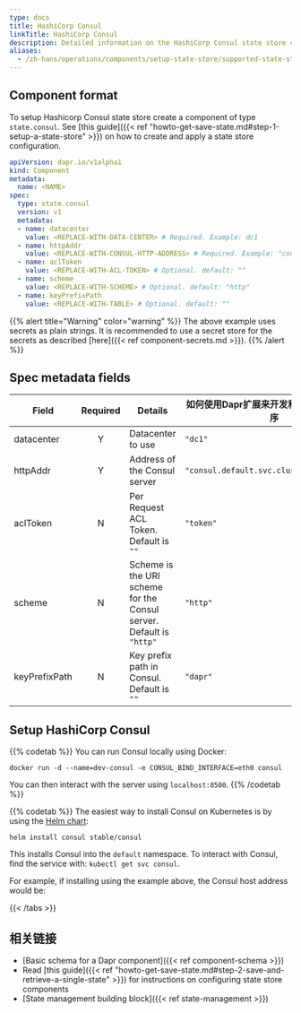 ```yaml
---
type: docs
title: HashiCorp Consul
linkTitle: HashiCorp Consul
description: Detailed information on the HashiCorp Consul state store component
aliases:
  - /zh-hans/operations/components/setup-state-store/supported-state-stores/setup-consul/
---
```


## Component format

To setup Hashicorp Consul state store create a component of type `state.consul`. See [this guide]({{< ref "howto-get-save-state.md#step-1-setup-a-state-store" >}}) on how to create and apply a state store configuration.

```yaml
apiVersion: dapr.io/v1alpha1
kind: Component
metadata:
  name: <NAME>
spec:
  type: state.consul
  version: v1
  metadata:
  - name: datacenter
    value: <REPLACE-WITH-DATA-CENTER> # Required. Example: dc1
  - name: httpAddr
    value: <REPLACE-WITH-CONSUL-HTTP-ADDRESS> # Required. Example: "consul.default.svc.cluster.local:8500"
  - name: aclToken
    value: <REPLACE-WITH-ACL-TOKEN> # Optional. default: ""
  - name: scheme
    value: <REPLACE-WITH-SCHEME> # Optional. default: "http"
  - name: keyPrefixPath
    value: <REPLACE-WITH-TABLE> # Optional. default: ""
```

{{% alert title="Warning" color="warning" %}}
The above example uses secrets as plain strings. It is recommended to use a secret store for the secrets as described [here]({{< ref component-secrets.md >}}).
{{% /alert %}}

## Spec metadata fields

| Field         | Required | Details                                                             | 如何使用Dapr扩展来开发和运行Dapr应用程序                  |
| ------------- | :------: | ------------------------------------------------------------------- | ----------------------------------------- |
| datacenter    |     Y    | Datacenter to use                                                   | `"dc1"`                                   |
| httpAddr      |     Y    | Address of the Consul server                                        | `"consul.default.svc.cluster.local:8500"` |
| aclToken      |     N    | Per Request ACL Token. Default is `""`                              | `"token"`                                 |
| scheme        |     N    | Scheme is the URI scheme for the Consul server. Default is `"http"` | `"http"`                                  |
| keyPrefixPath |     N    | Key prefix path in Consul. Default is `""`                          | `"dapr"`                                  |

## Setup HashiCorp Consul



{{% codetab %}}
You can run Consul locally using Docker:

```
docker run -d --name=dev-consul -e CONSUL_BIND_INTERFACE=eth0 consul
```

You can then interact with the server using `localhost:8500`.
{{% /codetab %}}

{{% codetab %}}
The easiest way to install Consul on Kubernetes is by using the [Helm chart](https://github.com/helm/charts/tree/master/stable/consul):

```
helm install consul stable/consul
```

This installs Consul into the `default` namespace.
To interact with Consul, find the service with: `kubectl get svc consul`.

For example, if installing using the example above, the Consul host address would be:



{{< /tabs >}}

## 相关链接

- [Basic schema for a Dapr component]({{< ref component-schema >}})
- Read [this guide]({{< ref "howto-get-save-state.md#step-2-save-and-retrieve-a-single-state" >}}) for instructions on configuring state store components
- [State management building block]({{< ref state-management >}})

